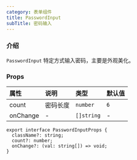 ```yaml
---
category: 表单组件
title: PasswordInput
subTitle: 密码输入
---
```


### 介绍

`PasswordInput` 特定方式输入密码，主要是外观美化。

### Props

| 属性 | 说明 | 类型 | 默认值 |
| :-  | :- | :- | :- |
| count | 密码长度 | `number` | `6` |
| onChange | - | `[]string` | - |

```tsx
export interface PasswordInputProps {
  className?: string;
  count?: number;
  onChange?: (val: string[]) => void;
}
```